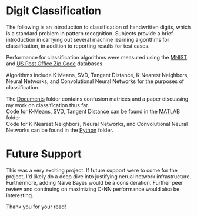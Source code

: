 # Digit Classification

The following is an introduction to classification of handwritten digits, which is a standard problem in pattern recognition. Subjects provide a brief introduction in carrying out several machine learning algorithms for classification, in addition to reporting results for test cases.

Performance for classification algorithms were measured using the [MNIST](http://yann.lecun.com/exdb/mnist/) and [US Post Office Zip Code](https://web.stanford.edu/~hastie/StatLearnSparsity_files/DATA/zipcode.html) databases.

Algorithms include K-Means, SVD, Tangent Distance, K-Nearest Neighbors, Neural Networks, and Convolutional Neural Networks for the purposes of classification.

The [Documents](https://github.com/MarcoRSousa/DigitClassification/tree/main/Documents) folder contains confusion matrices and a paper discussing my work on classification thus far. 
\
Code for K-Means, SVD, Tangent Distance can be found in the [MATLAB](https://github.com/MarcoRSousa/DigitClassification/tree/main/MATLAB) folder.
\
Code for K-Nearest Neighbors, Neural Networks, and Convolutional Neural Networks can be found in the [Python](https://github.com/MarcoRSousa/DigitClassification/tree/main/Python) folder.

# Future Support

This was a very exciting project. If future support were to come for the project, I'd likely do a deep dive into justifying nerual network infrastructure. Furthermore, adding Naive Bayes would be a consideration. Further peer review and continuing on maximizing C-NN performance would also be interesting.

Thank you for your read!

